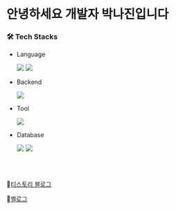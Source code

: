 # 안녕하세요 개발자 박나진입니다


### 🛠 Tech Stacks
- Language
  
  <img src="https://img.shields.io/badge/C Sharp-A8B9CC?&logo=Csharp&logoColor=white"/> <img src="https://img.shields.io/badge/javascript-F7DF1E?&logo=javascript&logoColor=white"/>
- Backend

  <img src="https://img.shields.io/badge/Node.js-5FA04E?&logo=node.js&logoColor=white"/>
- Tool

  <img src="https://img.shields.io/badge/GitHub-181717?&logo=GitHub&logoColor=white"/>
- Database

  <img src="https://img.shields.io/badge/MySQL-4479A1?&logo=MySQL&logoColor=white"/> <img src="https://img.shields.io/badge/Redis-DC382D?&logo=Redis&logoColor=white"/>


</br>
</br>

📙[티스토리 블로그](https://cosmosscoding.tistory.com)

📗[벨로그](https://velog.io/@cosmoss/posts)

<!--
**cosmoss919/cosmoss919** is a ✨ _special_ ✨ repository because its `README.md` (this file) appears on your GitHub profile.

Here are some ideas to get you started:

- 🔭 I’m currently working on ...
- 🌱 I’m currently learning ...
- 👯 I’m looking to collaborate on ...
- 🤔 I’m looking for help with ...
- 💬 Ask me about ...
- 📫 How to reach me: ...
- 😄 Pronouns: ...
- ⚡ Fun fact: ...
-->

